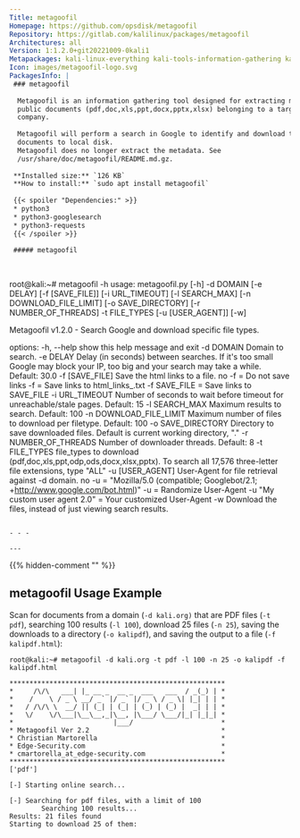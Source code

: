 ```yaml
---
Title: metagoofil
Homepage: https://github.com/opsdisk/metagoofil
Repository: https://gitlab.com/kalilinux/packages/metagoofil
Architectures: all
Version: 1:1.2.0+git20221009-0kali1
Metapackages: kali-linux-everything kali-tools-information-gathering kali-tools-reporting 
Icon: images/metagoofil-logo.svg
PackagesInfo: |
 ### metagoofil
 
  Metagoofil is an information gathering tool designed for extracting metadata of
  public documents (pdf,doc,xls,ppt,docx,pptx,xlsx) belonging to a target
  company.
   
  Metagoofil will perform a search in Google to identify and download the
  documents to local disk.
  Metagoofil does no longer extract the metadata. See
  /usr/share/doc/metagoofil/README.md.gz.
 
 **Installed size:** `126 KB`  
 **How to install:** `sudo apt install metagoofil`  
 
 {{< spoiler "Dependencies:" >}}
 * python3
 * python3-googlesearch
 * python3-requests
 {{< /spoiler >}}
 
 ##### metagoofil
 
 
 ```
 root@kali:~# metagoofil -h
 usage: metagoofil.py [-h] -d DOMAIN [-e DELAY] [-f [SAVE_FILE]]
                      [-i URL_TIMEOUT] [-l SEARCH_MAX] [-n DOWNLOAD_FILE_LIMIT]
                      [-o SAVE_DIRECTORY] [-r NUMBER_OF_THREADS] -t FILE_TYPES
                      [-u [USER_AGENT]] [-w]
 
 Metagoofil v1.2.0 - Search Google and download specific file types.
 
 options:
   -h, --help            show this help message and exit
   -d DOMAIN             Domain to search.
   -e DELAY              Delay (in seconds) between searches. If it's too small
                         Google may block your IP, too big and your search may
                         take a while. Default: 30.0
   -f [SAVE_FILE]        Save the html links to a file.
                         no -f = Do not save links
                         -f = Save links to html_links_<TIMESTAMP>.txt
                         -f SAVE_FILE = Save links to SAVE_FILE
   -i URL_TIMEOUT        Number of seconds to wait before timeout for
                         unreachable/stale pages. Default: 15
   -l SEARCH_MAX         Maximum results to search. Default: 100
   -n DOWNLOAD_FILE_LIMIT
                         Maximum number of files to download per filetype.
                         Default: 100
   -o SAVE_DIRECTORY     Directory to save downloaded files. Default is current
                         working directory, "."
   -r NUMBER_OF_THREADS  Number of downloader threads. Default: 8
   -t FILE_TYPES         file_types to download
                         (pdf,doc,xls,ppt,odp,ods,docx,xlsx,pptx). To search
                         all 17,576 three-letter file extensions, type "ALL"
   -u [USER_AGENT]       User-Agent for file retrieval against -d domain.
                         no -u = "Mozilla/5.0 (compatible; Googlebot/2.1; +http://www.google.com/bot.html)"
                         -u = Randomize User-Agent
                         -u "My custom user agent 2.0" = Your customized User-Agent
   -w                    Download the files, instead of just viewing search
                         results.
 ```
 
 - - -
 
---
```

{{% hidden-comment "<!--Do not edit anything above this line-->" %}}

## metagoofil Usage Example

Scan for documents from a domain (`-d kali.org)` that are PDF files (`-t pdf`), searching 100 results (`-l 100`), download 25 files (`-n 25`), saving the downloads to a directory (`-o kalipdf`), and saving the output to a file (`-f kalipdf.html`):

```
root@kali:~# metagoofil -d kali.org -t pdf -l 100 -n 25 -o kalipdf -f kalipdf.html

******************************************************
*     /\/\   ___| |_ __ _  __ _  ___   ___  / _(_) | *
*    /    \ / _ \ __/ _` |/ _` |/ _ \ / _ \| |_| | | *
*   / /\/\ \  __/ || (_| | (_| | (_) | (_) |  _| | | *
*   \/    \/\___|\__\__,_|\__, |\___/ \___/|_| |_|_| *
*                         |___/                      *
* Metagoofil Ver 2.2                                 *
* Christian Martorella                               *
* Edge-Security.com                                  *
* cmartorella_at_edge-security.com                   *
******************************************************
['pdf']

[-] Starting online search...

[-] Searching for pdf files, with a limit of 100
        Searching 100 results...
Results: 21 files found
Starting to download 25 of them:
```
